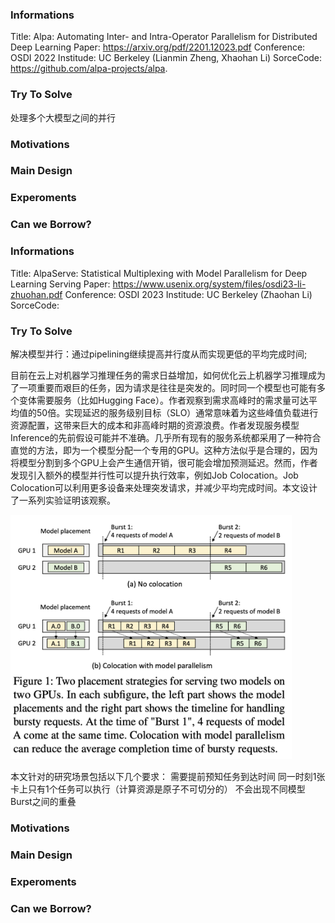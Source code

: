 
### Informations
Title: Alpa: Automating Inter- and Intra-Operator Parallelism for Distributed Deep Learning 
Paper: https://arxiv.org/pdf/2201.12023.pdf 
Conference: OSDI 2022 
Institude: UC Berkeley (Lianmin Zheng, Xhaohan Li) 
SorceCode: https://github.com/alpa-projects/alpa. 

### Try To Solve
处理多个大模型之间的并行

### Motivations


### Main Design


### Experoments


### Can we Borrow?


### Informations
Title: AlpaServe: Statistical Multiplexing with Model Parallelism for Deep Learning Serving 
Paper: https://www.usenix.org/system/files/osdi23-li-zhuohan.pdf 
Conference: OSDI 2023 
Institude: UC Berkeley (Zhaohan Li) 
SorceCode: 

### Try To Solve
解决模型并行：通过pipelining继续提高并行度从而实现更低的平均完成时间;

目前在云上对机器学习推理任务的需求日益增加，如何优化云上机器学习推理成为了一项重要而艰巨的任务，因为请求是往往是突发的。同时同一个模型也可能有多个变体需要服务（比如Hugging Face）。作者观察到需求高峰时的需求量可达平均值的50倍。实现延迟的服务级别目标（SLO）通常意味着为这些峰值负载进行资源配置，这带来巨大的成本和非高峰时期的资源浪费。作者发现服务模型Inference的先前假设可能并不准确。几乎所有现有的服务系统都采用了一种符合直觉的方法，即为一个模型分配一个专用的GPU。这种方法似乎是合理的，因为将模型分割到多个GPU上会产生通信开销，很可能会增加预测延迟。然而，作者发现引入额外的模型并行性可以提升执行效率，例如Job Colocation。Job Colocation可以利用更多设备来处理突发请求，并减少平均完成时间。本文设计了一系列实验证明该观察。

<img src="https://github.com/kexinchu/paper-manager/blob/master/MLSys%26LLM/AIpa-pictures/job-colocation.jpg" width="450px">

本文针对的研究场景包括以下几个要求：
需要提前预知任务到达时间
同一时刻1张卡上只有1个任务可以执行（计算资源是原子不可切分的）
不会出现不同模型Burst之间的重叠

### Motivations


### Main Design


### Experoments


### Can we Borrow?